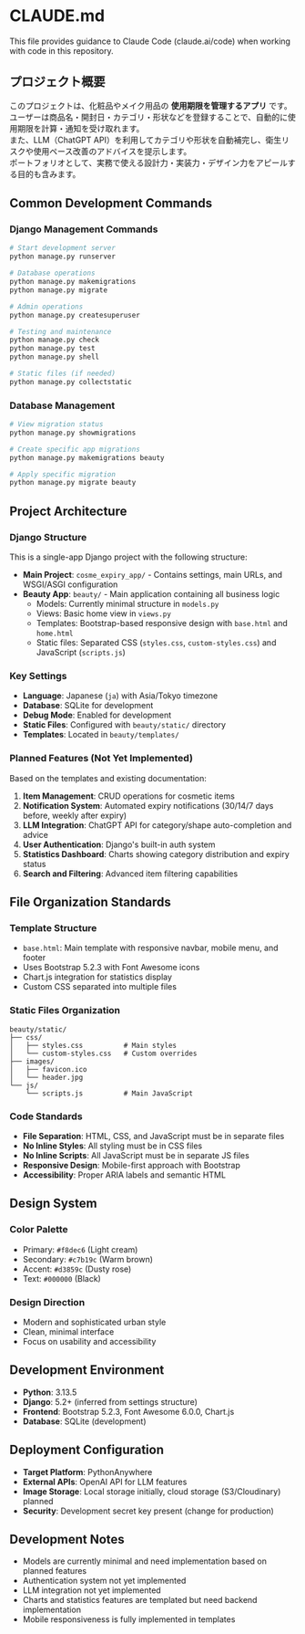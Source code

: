 # CLAUDE.md

This file provides guidance to Claude Code (claude.ai/code) when working with code in this repository.

## プロジェクト概要

このプロジェクトは、化粧品やメイク用品の **使用期限を管理するアプリ** です。  
ユーザーは商品名・開封日・カテゴリ・形状などを登録することで、自動的に使用期限を計算・通知を受け取れます。  
また、LLM（ChatGPT API）を利用してカテゴリや形状を自動補完し、衛生リスクや使用ペース改善のアドバイスを提示します。  
ポートフォリオとして、実務で使える設計力・実装力・デザイン力をアピールする目的も含みます。

## Common Development Commands

### Django Management Commands

```bash
# Start development server
python manage.py runserver

# Database operations
python manage.py makemigrations
python manage.py migrate

# Admin operations
python manage.py createsuperuser

# Testing and maintenance
python manage.py check
python manage.py test
python manage.py shell

# Static files (if needed)
python manage.py collectstatic
```

### Database Management

```bash
# View migration status
python manage.py showmigrations

# Create specific app migrations
python manage.py makemigrations beauty

# Apply specific migration
python manage.py migrate beauty
```

## Project Architecture

### Django Structure

This is a single-app Django project with the following structure:

- **Main Project**: `cosme_expiry_app/` - Contains settings, main URLs, and WSGI/ASGI configuration
- **Beauty App**: `beauty/` - Main application containing all business logic
  - Models: Currently minimal structure in `models.py`
  - Views: Basic home view in `views.py`
  - Templates: Bootstrap-based responsive design with `base.html` and `home.html`
  - Static files: Separated CSS (`styles.css`, `custom-styles.css`) and JavaScript (`scripts.js`)

### Key Settings

- **Language**: Japanese (`ja`) with Asia/Tokyo timezone
- **Database**: SQLite for development
- **Debug Mode**: Enabled for development
- **Static Files**: Configured with `beauty/static/` directory
- **Templates**: Located in `beauty/templates/`

### Planned Features (Not Yet Implemented)

Based on the templates and existing documentation:

1. **Item Management**: CRUD operations for cosmetic items
2. **Notification System**: Automated expiry notifications (30/14/7 days before, weekly after expiry)
3. **LLM Integration**: ChatGPT API for category/shape auto-completion and advice
4. **User Authentication**: Django's built-in auth system
5. **Statistics Dashboard**: Charts showing category distribution and expiry status
6. **Search and Filtering**: Advanced item filtering capabilities

## File Organization Standards

### Template Structure

- `base.html`: Main template with responsive navbar, mobile menu, and footer
- Uses Bootstrap 5.2.3 with Font Awesome icons
- Chart.js integration for statistics display
- Custom CSS separated into multiple files

### Static Files Organization

```
beauty/static/
├── css/
│   ├── styles.css          # Main styles
│   └── custom-styles.css   # Custom overrides
├── images/
│   ├── favicon.ico
│   └── header.jpg
└── js/
    └── scripts.js          # Main JavaScript
```

### Code Standards

- **File Separation**: HTML, CSS, and JavaScript must be in separate files
- **No Inline Styles**: All styling must be in CSS files
- **No Inline Scripts**: All JavaScript must be in separate JS files
- **Responsive Design**: Mobile-first approach with Bootstrap
- **Accessibility**: Proper ARIA labels and semantic HTML

## Design System

### Color Palette

- Primary: `#f8dec6` (Light cream)
- Secondary: `#c7b19c` (Warm brown)
- Accent: `#d3859c` (Dusty rose)
- Text: `#000000` (Black)

### Design Direction

- Modern and sophisticated urban style
- Clean, minimal interface
- Focus on usability and accessibility

## Development Environment

- **Python**: 3.13.5
- **Django**: 5.2+ (inferred from settings structure)
- **Frontend**: Bootstrap 5.2.3, Font Awesome 6.0.0, Chart.js
- **Database**: SQLite (development)

## Deployment Configuration

- **Target Platform**: PythonAnywhere
- **External APIs**: OpenAI API for LLM features
- **Image Storage**: Local storage initially, cloud storage (S3/Cloudinary) planned
- **Security**: Development secret key present (change for production)

## Development Notes

- Models are currently minimal and need implementation based on planned features
- Authentication system not yet implemented
- LLM integration not yet implemented  
- Charts and statistics features are templated but need backend implementation
- Mobile responsiveness is fully implemented in templates